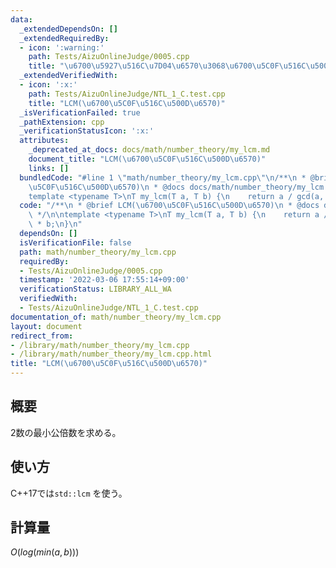 ```yaml
---
data:
  _extendedDependsOn: []
  _extendedRequiredBy:
  - icon: ':warning:'
    path: Tests/AizuOnlineJudge/0005.cpp
    title: "\u6700\u5927\u516C\u7D04\u6570\u3068\u6700\u5C0F\u516C\u500D\u6570"
  _extendedVerifiedWith:
  - icon: ':x:'
    path: Tests/AizuOnlineJudge/NTL_1_C.test.cpp
    title: "LCM(\u6700\u5C0F\u516C\u500D\u6570)"
  _isVerificationFailed: true
  _pathExtension: cpp
  _verificationStatusIcon: ':x:'
  attributes:
    _deprecated_at_docs: docs/math/number_theory/my_lcm.md
    document_title: "LCM(\u6700\u5C0F\u516C\u500D\u6570)"
    links: []
  bundledCode: "#line 1 \"math/number_theory/my_lcm.cpp\"\n/**\n * @brief LCM(\u6700\
    \u5C0F\u516C\u500D\u6570)\n * @docs docs/math/number_theory/my_lcm.md\n */\n\n\
    template <typename T>\nT my_lcm(T a, T b) {\n    return a / gcd(a, b) * b;\n}\n"
  code: "/**\n * @brief LCM(\u6700\u5C0F\u516C\u500D\u6570)\n * @docs docs/math/number_theory/my_lcm.md\n\
    \ */\n\ntemplate <typename T>\nT my_lcm(T a, T b) {\n    return a / gcd(a, b)\
    \ * b;\n}\n"
  dependsOn: []
  isVerificationFile: false
  path: math/number_theory/my_lcm.cpp
  requiredBy:
  - Tests/AizuOnlineJudge/0005.cpp
  timestamp: '2022-03-06 17:55:14+09:00'
  verificationStatus: LIBRARY_ALL_WA
  verifiedWith:
  - Tests/AizuOnlineJudge/NTL_1_C.test.cpp
documentation_of: math/number_theory/my_lcm.cpp
layout: document
redirect_from:
- /library/math/number_theory/my_lcm.cpp
- /library/math/number_theory/my_lcm.cpp.html
title: "LCM(\u6700\u5C0F\u516C\u500D\u6570)"
---
```

## 概要

2数の最小公倍数を求める。

## 使い方

C++17では`std::lcm` を使う。

## 計算量

$O(log(min(a, b)))$